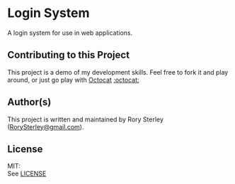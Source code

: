 Login System
============

A login system for use in web applications.


Contributing to this Project
----------------------------

This project is a demo of my development skills. Feel free to fork it and play around, or just go play with [Octocat](https://octodex.github.com/) [:octocat:](https://octodex.github.com/)


Author(s)
---------

This project is written and maintained by Rory Sterley (RorySterley@gmail.com).


License
-------

MIT:<br>
See [LICENSE](LICENSE)
